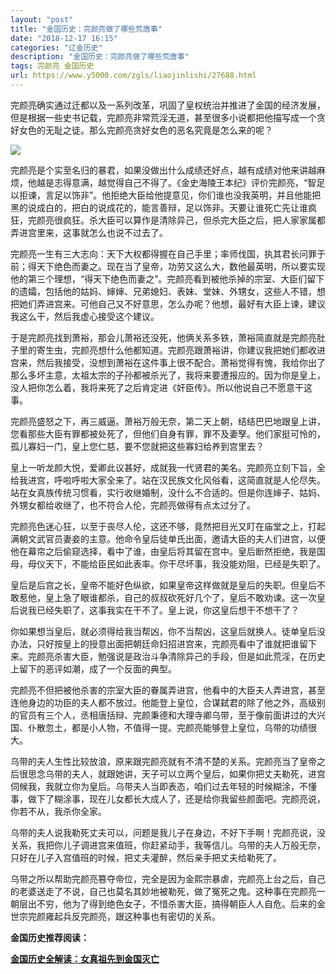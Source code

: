 ```yaml
---
layout: "post"
title: "金国历史：完颜亮做了哪些荒唐事"
date: "2018-12-17 16:15"
categories: "辽金历史"
description: "金国历史：完颜亮做了哪些荒唐事"
tags: 完颜亮 金国历史
url: https://www.y5000.com/zgls/liaojinlishi/27688.html
---
```






完颜亮确实通过迁都以及一系列改革，巩固了皇权统治并推进了金国的经济发展，但是根据一些史书记载，完颜亮非常荒淫无道，甚至很多小说都把他描写成一个贪好女色的无耻之徒。那么完颜亮贪好女色的恶名究竟是怎么来的呢？

![](https://img.y5000.com/uploads/allimg/180116/8-1P116143919211.jpg)

完颜亮是个实至名归的暴君，如果没做出什么成绩还好点，越有成绩对他来讲越麻烦，他越是志得意满，越觉得自己不得了。《金史海陵王本纪》评价完颜亮，“智足以拒谏，言足以饰非”。他拒绝大臣给他提意见，你们谁也没我英明，并且他能把黑的说成白的，把白的说成花的，能言善辩，足以饰非。天要让谁死亡先让谁疯狂，完颜亮很疯狂。杀大臣可以算作是清除异己，但杀完大臣之后，把人家家属都弄进宫里来，这事就怎么也说不过去了。

完颜亮一生有三大志向：天下大权都得握在自己手里；率师伐国，执其君长问罪于前；得天下绝色而妻之。现在当了皇帝，功劳又这么大，数他最英明，所以要实现他的第三个理想，“得天下绝色而妻之”。完颜亮看到被他杀掉的宗室、大臣们留下的遗孀，包括他的姑妈、婶婶、兄弟媳妇、表妹、堂妹、外甥女，这些人不错，想把她们弄进宫来。可他自己又不好意思，怎么办呢？他想，最好有大臣上谏，建议我这么干，然后我虚心接受这个建议。

于是完颜亮找到萧裕，那会儿萧裕还没死，他俩关系多铁，萧裕简直就是完颜亮肚子里的寄生虫，完颜亮想什么他都知道。完颜亮跟萧裕讲，你建议我把她们都收进宫来，然后我接受，没想到萧裕在这件事上很不配合。萧裕觉得有愧，我给你出了那么多坏主意，太祖太宗的子孙都被杀光了，我将来要遭报应的。因为你是皇上，没人把你怎么着，我将来死了之后肯定进《奸臣传》。所以他说自己不愿意干这事。

完颜亮盛怒之下，再三威逼。萧裕万般无奈，第二天上朝，结结巴巴地跟皇上讲，您看那些大臣有罪都被处死了，但他们自身有罪，罪不及妻孥。他们家挺可怜的，孤儿寡妇一门，皇上您仁慈，要不您就把这些寡妇给养到宫里去？

皇上一听龙颜大悦，爱卿此议甚好，成就我一代贤君的美名。完颜亮立刻下旨，全给我进宫，呼啦呼啦大家全来了。站在汉民族文化风俗看，这简直就是人伦尽失。站在女真族传统习惯看，实行收继婚制，没什么不合适的。但是你连婶子、姑妈、外甥女都给收继了，也不符合人伦，完颜亮做得有点太过分了。

完颜亮色迷心狂，以至于丧尽人伦，这还不够，竟然把目光又盯在庙堂之上，打起满朝文武官员妻妾的主意。他命令皇后徒单氏出面，邀请大臣的夫人们进宫，以便他在幕帘之后偷窥选择，看中了谁，由皇后将其留在宫中。皇后断然拒绝，我是国母，母仪天下，不能给臣民如此表率。你干尽坏事，我没能劝阻，已经是失职了。

皇后是后宫之长，皇帝不能好色纵欲，如果皇帝这样做就是皇后的失职。但皇后不敢惹他，皇上急了眼谁都杀，自己的叔叔砍死好几个了，皇后不敢劝谏。这一次皇后说我已经失职了，这事我实在干不了。皇上说，你这皇后想干不想干了？

你如果想当皇后，就必须得给我当帮凶，你不当帮凶，这皇后就换人。徒单皇后没办法，只好按皇上的授意出面把朝廷命妇招进宫来，完颜亮看中了谁就把谁留下来。完颜亮杀害大臣，勉强说是政治斗争清除异己的手段，但是如此荒淫，在历史上留下的恶评如潮，成了一个反面的典型。

完颜亮不但把被他杀害的宗室大臣的眷属弄进宫，他看中的大臣夫人弄进宫，甚至连他身边的功臣的夫人都不放过。他能登上皇位，合谋弑君的除了他之外，高级别的官员有三个人，丞相唐括辩、完颜秉德和大理寺卿乌带，至于像前面讲过的大兴国、仆散忽土，都是小人物，不值得一提。完颜亮能够登上皇位，乌带的功绩很大。

乌带的夫人生性比较放浪，原来跟完颜亮就有不清不楚的关系。完颜亮当了皇帝之后很思念乌带的夫人，就跟她讲，天子可以立两个皇后，如果你把丈夫勒死，进宫伺候我，我就立你为皇后。乌带夫人当即表态，咱们过去年轻的时候糊涂，不懂事，做下了糊涂事，现在儿女都长大成人了，还是给你我留些颜面吧。完颜亮说，你若不从，我杀你全家。

乌带的夫人说我勒死丈夫可以，问题是我儿子在身边，不好下手啊！完颜亮说，没关系，我把你儿子调进宫来值班，你赶紧动手，我等信儿。乌带的夫人万般无奈，只好在儿子入宫值班的时候，把丈夫灌醉，然后亲手把丈夫给勒死了。

乌带之所以帮助完颜亮篡夺帝位，完全是因为金熙宗暴虐，完颜亮上台之后，自己的老婆送走了不说，自己也莫名其妙地被勒死，做了冤死之鬼。这种事在完颜亮一朝层出不穷，他为了得到绝色女子，不惜杀害大臣，搞得朝臣人人自危。后来的金世宗完颜雍起兵反完颜亮，跟这种事也有密切的关系。

**金国历史推荐阅读：**

**[金国历史全解读：女真祖先到金国灭亡](https://www.y5000.com/zgls/liaojinlishi/2018/0115/27654.html)**

